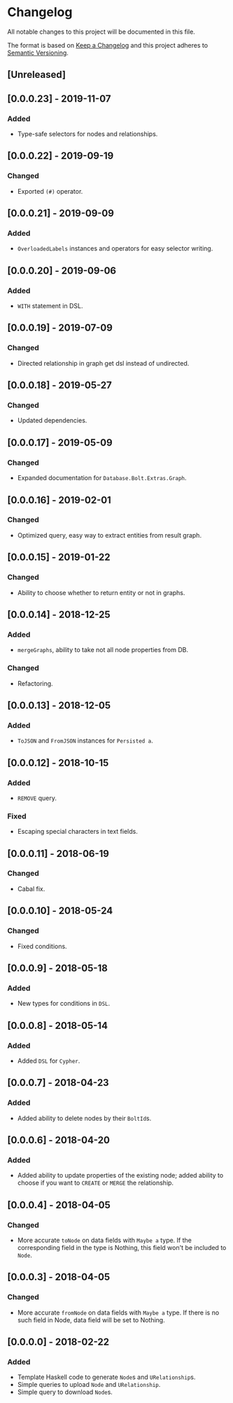 # Changelog
All notable changes to this project will be documented in this file.

The format is based on [Keep a Changelog](http://keepachangelog.com/en/1.0.0/)
and this project adheres to [Semantic Versioning](http://semver.org/spec/v2.0.0.html).

## [Unreleased]

## [0.0.0.23] - 2019-11-07
### Added
- Type-safe selectors for nodes and relationships.

## [0.0.0.22] - 2019-09-19
### Changed
- Exported `(#)` operator.

## [0.0.0.21] - 2019-09-09
### Added
- `OverloadedLabels` instances and operators for easy selector writing.

## [0.0.0.20] - 2019-09-06
### Added
- `WITH` statement in DSL.

## [0.0.0.19] - 2019-07-09
### Changed
- Directed relationship in graph get dsl instead of undirected.

## [0.0.0.18] - 2019-05-27
### Changed
- Updated dependencies.

## [0.0.0.17] - 2019-05-09
### Changed
- Expanded documentation for `Database.Bolt.Extras.Graph`.

## [0.0.0.16] - 2019-02-01
### Changed
- Optimized query, easy way to extract entities from result graph.

## [0.0.0.15] - 2019-01-22
### Changed
- Ability to choose whether to return entity or not in graphs.

## [0.0.0.14] - 2018-12-25
### Added
- `mergeGraphs`, ability to take not all node properties from DB.
### Changed
- Refactoring.

## [0.0.0.13] - 2018-12-05
### Added
- `ToJSON` and `FromJSON` instances for `Persisted a`.

## [0.0.0.12] - 2018-10-15
### Added
- `REMOVE` query.
### Fixed
- Escaping special characters in text fields.

## [0.0.0.11] - 2018-06-19
### Changed
- Cabal fix.

## [0.0.0.10] - 2018-05-24
### Changed
- Fixed conditions.

## [0.0.0.9] - 2018-05-18
### Added
- New types for conditions in `DSL`.

## [0.0.0.8] - 2018-05-14
### Added
- Added `DSL` for `Cypher`.

## [0.0.0.7] - 2018-04-23
### Added
- Added ability to delete nodes by their `BoltId`s.

## [0.0.0.6] - 2018-04-20
### Added
- Added ability to update properties of the existing node; added ability to choose
if you want to `CREATE` or `MERGE` the relationship.

## [0.0.0.4] - 2018-04-05
### Changed
- More accurate `toNode` on data fields with `Maybe a` type. If the corresponding field in the type is Nothing, this field won't be included to `Node`.

## [0.0.0.3] - 2018-04-05
### Changed
- More accurate `fromNode` on data fields with `Maybe a` type. If there is no such field in Node, data field will be set to Nothing.

## [0.0.0.0] - 2018-02-22
### Added
- Template Haskell code to generate `Node`s and `URelationship`s.
- Simple queries to upload `Node` and `URelationship`.
- Simple query to download `Node`s.
